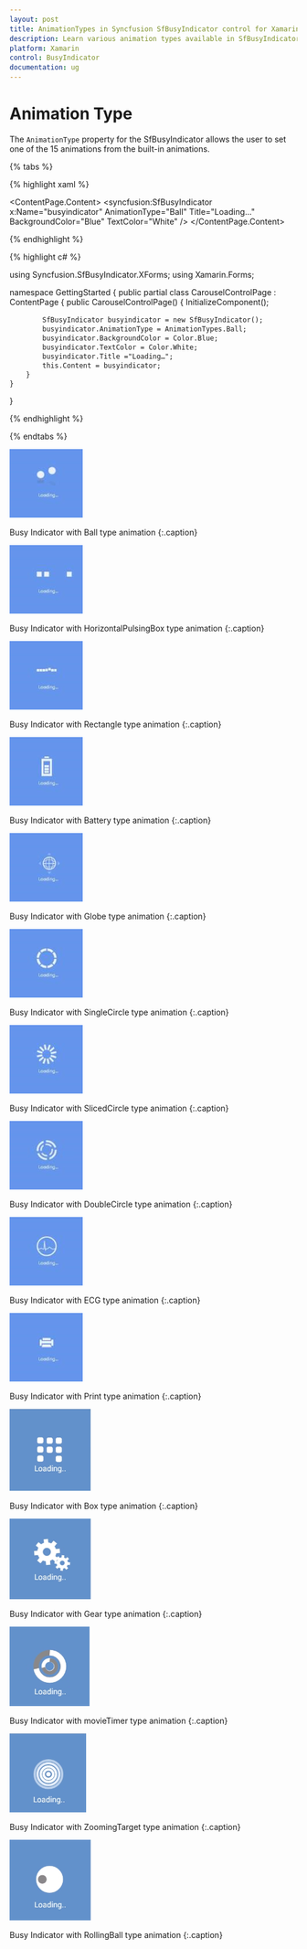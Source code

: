 ```yaml
---
layout: post
title: AnimationTypes in Syncfusion SfBusyIndicator control for Xamarin.Forms
description: Learn various animation types available in SfBusyIndicator
platform: Xamarin
control: BusyIndicator
documentation: ug
---
```

# Animation Type

The `AnimationType` property for the SfBusyIndicator allows the user to set one of the 15 animations from the built-in animations.

{% tabs %}

{% highlight xaml %}

<?xml version="1.0" encoding="utf-8"?>
<ContentPage xmlns="http://xamarin.com/schemas/2014/forms" xmlns:x="http://schemas.microsoft.com/winfx/2009/xaml" xmlns:local="clr-namespace:GettingStarted" 
	xmlns:syncfusion="clr-namespace:Syncfusion.SfBusyIndicator.XForms;assembly=Syncfusion.SfBusyIndicator.XForms"
	x:Class="GettingStarted.CarouselControlPage">
<ContentPage.Content>
 <syncfusion:SfBusyIndicator x:Name="busyindicator" AnimationType="Ball" Title="Loading..." BackgroundColor="Blue" TextColor="White" />	
</ContentPage.Content>
</ContentPage>

{% endhighlight %}

{% highlight c# %}

using Syncfusion.SfBusyIndicator.XForms;
using Xamarin.Forms;

namespace GettingStarted
{
	public partial class CarouselControlPage : ContentPage
	{
		public CarouselControlPage()
		{
			InitializeComponent();

			SfBusyIndicator busyindicator = new SfBusyIndicator();
			busyindicator.AnimationType = AnimationTypes.Ball;
			busyindicator.BackgroundColor = Color.Blue;
			busyindicator.TextColor = Color.White;
			busyindicator.Title ="Loading…";
			this.Content = busyindicator;
		}
	}
}
	
{% endhighlight %}

{% endtabs %}

![](images/ball1.png)

Busy Indicator with Ball type animation 
{:.caption}

![](images/HorizontalPulsingBox.png) 

Busy Indicator with HorizontalPulsingBox type animation 
{:.caption}

![](images/rectangle.png) 

Busy Indicator with Rectangle type animation 
{:.caption}
 
![](images/battery.png) 

Busy Indicator with Battery type animation 
{:.caption}
 
![](images/globe.png) 

Busy Indicator with Globe type animation 
{:.caption}
 
![](images/singlecircle.png) 

Busy Indicator with SingleCircle type animation 
{:.caption}

![](images/SlicedCircle.png) 

Busy Indicator with SlicedCircle type animation 
{:.caption}
 
![](images/doublecircle.png) 

Busy Indicator with DoubleCircle type animation 
{:.caption}
 
![](images/ecg.png) 

Busy Indicator with ECG type animation 
{:.caption}
 
![](images/print.png) 

Busy Indicator with Print type animation 
{:.caption}

![](images/box.png) 

Busy Indicator with Box type animation 
{:.caption}

![](images/gear.png) 

Busy Indicator with Gear type animation 
{:.caption}

![](images/movietimer.png) 

Busy Indicator with movieTimer type animation 
{:.caption}

![](images/zoomingtarget.png) 

Busy Indicator with ZoomingTarget type animation 
{:.caption}

![](images/rollingball.png) 

Busy Indicator with RollingBall type animation 
{:.caption}





 
